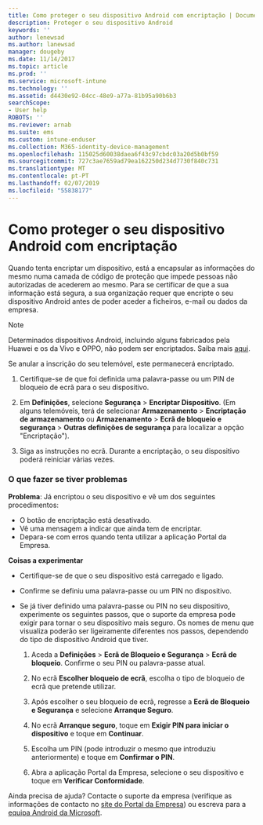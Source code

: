 ```yaml
---
title: Como proteger o seu dispositivo Android com encriptação | Documentos da Microsoft
description: Proteger o seu dispositivo Android
keywords: ''
author: lenewsad
ms.author: lanewsad
manager: dougeby
ms.date: 11/14/2017
ms.topic: article
ms.prod: ''
ms.service: microsoft-intune
ms.technology: ''
ms.assetid: d4430e92-04cc-48e9-a77a-81b95a90b6b3
searchScope:
- User help
ROBOTS: ''
ms.reviewer: arnab
ms.suite: ems
ms.custom: intune-enduser
ms.collection: M365-identity-device-management
ms.openlocfilehash: 115025d60038daea6f43c97cbdc03a20d5b0bf59
ms.sourcegitcommit: 727c3ae7659ad79ea162250d234d7730f840c731
ms.translationtype: MT
ms.contentlocale: pt-PT
ms.lasthandoff: 02/07/2019
ms.locfileid: "55838177"
---
```

# <a name="how-to-protect-your-android-device-using-encryption"></a>Como proteger o seu dispositivo Android com encriptação

Quando tenta encriptar um dispositivo, está a encapsular as informações do mesmo numa camada de código de proteção que impede pessoas não autorizadas de acederem ao mesmo. Para se certificar de que a sua informação está segura, a sua organização requer que encripte o seu dispositivo Android antes de poder aceder a ficheiros, e-mail ou dados da empresa.

> [!Note]
> Determinados dispositivos Android, incluindo alguns fabricados pela Huawei e os da Vivo e OPPO, não podem ser encriptados. Saiba mais [aqui](your-device-appears-encrypted-but-cp-says-otherwise-android.md).

Se anular a inscrição do seu telemóvel, este permanecerá encriptado.

1.  Certifique-se de que foi definida uma palavra-passe ou um PIN de bloqueio de ecrã para o seu dispositivo.

2.  Em **Definições**, selecione **Segurança** > **Encriptar Dispositivo**.
    (Em alguns telemóveis, terá de selecionar **Armazenamento** > **Encriptação de armazenamento** ou **Armazenamento** > **Ecrã de bloqueio e segurança** > **Outras definições de segurança** para localizar a opção "Encriptação").

3.  Siga as instruções no ecrã. Durante a encriptação, o seu dispositivo poderá reiniciar várias vezes.

### <a name="what-to-do-if-you-have-issues"></a>O que fazer se tiver problemas
**Problema**: Já encriptou o seu dispositivo e vê um dos seguintes procedimentos:

- O botão de encriptação está desativado.
- Vê uma mensagem a indicar que ainda tem de encriptar.
- Depara-se com erros quando tenta utilizar a aplicação Portal da Empresa.

**Coisas a experimentar**

- Certifique-se de que o seu dispositivo está carregado e ligado.
- Confirme se definiu uma palavra-passe ou um PIN no dispositivo.
- Se já tiver definido uma palavra-passe ou PIN no seu dispositivo, experimente os seguintes passos, que o suporte da empresa pode exigir para tornar o seu dispositivo mais seguro. Os nomes de menu que visualiza poderão ser ligeiramente diferentes nos passos, dependendo do tipo de dispositivo Android que tiver.

    1. Aceda a **Definições** > **Ecrã de Bloqueio e Segurança** > **Ecrã de bloqueio**. Confirme o seu PIN ou palavra-passe atual.

    2. No ecrã **Escolher bloqueio de ecrã**, escolha o tipo de bloqueio de ecrã que pretende utilizar. 

    3. Após escolher o seu bloqueio de ecrã, regresse a **Ecrã de Bloqueio e Segurança** e selecione **Arranque Seguro**. 
    
    4. No ecrã **Arranque seguro**, toque em **Exigir PIN para iniciar o dispositivo** e toque em **Continuar**.

    5. Escolha um PIN (pode introduzir o mesmo que introduziu anteriormente) e toque em **Confirmar o PIN**.

    6. Abra a aplicação Portal da Empresa, selecione o seu dispositivo e toque em **Verificar Conformidade**.

Ainda precisa de ajuda? Contacte o suporte da empresa (verifique as informações de contacto no [site do Portal da Empresa](https://go.microsoft.com/fwlink/?linkid=2010980)) ou escreva para a <a href="mailto:wintunedroidfbk@microsoft.com?subject=I'm having trouble with encryption on my Android device&body=Describe the issue you're experiencing here.">equipa Android da Microsoft</a>.
